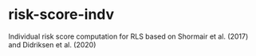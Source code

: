 # risk-score-indv
Individual risk score computation for RLS based on Shormair et al. (2017) and Didriksen et al. (2020)
